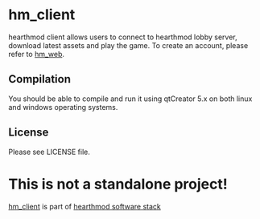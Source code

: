 # hm_client

hearthmod client allows users to connect to hearthmod lobby server, download latest assets and play the game. To create an account, please refer to [hm_web](https://github.com/farb3yonddriv3n/hm_web).

## Compilation
You should be able to compile and run it using qtCreator 5.x on both linux and windows operating systems.

## License
Please see LICENSE file.

# This is not a standalone project!

[hm_client](https://github.com/farb3yonddriv3n/hm_client) is part of [hearthmod software stack](https://github.com/hearthmod/hearthmod)
